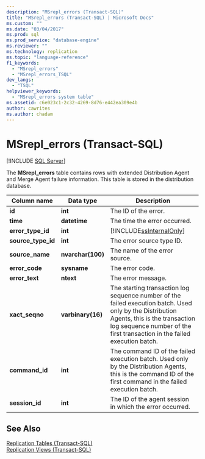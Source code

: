 ```yaml
---
description: "MSrepl_errors (Transact-SQL)"
title: "MSrepl_errors (Transact-SQL) | Microsoft Docs"
ms.custom: ""
ms.date: "03/04/2017"
ms.prod: sql
ms.prod_service: "database-engine"
ms.reviewer: ""
ms.technology: replication
ms.topic: "language-reference"
f1_keywords: 
  - "MSrepl_errors"
  - "MSrepl_errors_TSQL"
dev_langs: 
  - "TSQL"
helpviewer_keywords: 
  - "MSrepl_errors system table"
ms.assetid: c6e023c1-2c32-4269-8d76-e442ea309e4b
author: cawrites
ms.author: chadam
---
```

# MSrepl_errors (Transact-SQL)
[!INCLUDE [SQL Server](../../includes/applies-to-version/sqlserver.md)]

  The **MSrepl_errors** table contains rows with extended Distribution Agent and Merge Agent failure information. This table is stored in the distribution database.  
  
|Column name|Data type|Description|  
|-----------------|---------------|-----------------|  
|**id**|**int**|The ID of the error.|  
|**time**|**datetime**|The time the error occurred.|  
|**error_type_id**|**int**|[!INCLUDE[ssInternalOnly](../../includes/ssinternalonly-md.md)]|  
|**source_type_id**|**int**|The error source type ID.|  
|**source_name**|**nvarchar(100)**|The name of the error source.|  
|**error_code**|**sysname**|The error code.|  
|**error_text**|**ntext**|The error message.|  
|**xact_seqno**|**varbinary(16)**|The starting transaction log sequence number of the failed execution batch. Used only by the Distribution Agents, this is the transaction log sequence number of the first transaction in the failed execution batch.|  
|**command_id**|**int**|The command ID of the failed execution batch. Used only by the Distribution Agents, this is the command ID of the first command in the failed execution batch.|  
|**session_id**|**int**|The ID of the agent session in which the error occurred.|  
  
## See Also  
 [Replication Tables &#40;Transact-SQL&#41;](../../relational-databases/system-tables/replication-tables-transact-sql.md)   
 [Replication Views &#40;Transact-SQL&#41;](../../relational-databases/system-views/replication-views-transact-sql.md)  
  
  
